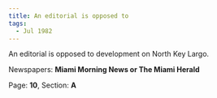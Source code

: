 ```yaml
---  
title: An editorial is opposed to  
tags:  
  - Jul 1982  
---  
```

  
An editorial is opposed to development on North Key Largo.  
  
Newspapers: **Miami Morning News or The Miami Herald**  
  
Page: **10**, Section: **A** 
